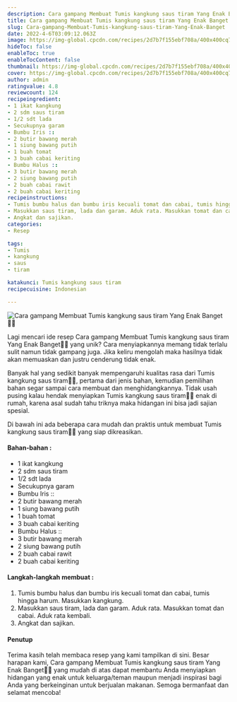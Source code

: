 ```yaml
---
description: Cara gampang Membuat Tumis kangkung saus tiram Yang Enak Banget"
title: Cara gampang Membuat Tumis kangkung saus tiram Yang Enak Banget
slug: Cara-gampang-Membuat-Tumis-kangkung-saus-tiram-Yang-Enak-Banget
date: 2022-4-6T03:09:12.063Z
image: https://img-global.cpcdn.com/recipes/2d7b7f155ebf708a/400x400cq70/photo.jpg
hideToc: false
enableToc: true
enableTocContent: false
thumbnail: https://img-global.cpcdn.com/recipes/2d7b7f155ebf708a/400x400cq70/photo.jpg
cover: https://img-global.cpcdn.com/recipes/2d7b7f155ebf708a/400x400cq70/photo.jpg
author: admin
ratingvalue: 4.8
reviewcount: 124
recipeingredient:
- 1 ikat kangkung
- 2 sdm saus tiram
- 1/2 sdt lada
- Secukupnya garam
- Bumbu Iris ::
- 2 butir bawang merah
- 1 siung bawang putih
- 1 buah tomat
- 3 buah cabai keriting
- Bumbu Halus ::
- 3 butir bawang merah
- 2 siung bawang putih
- 2 buah cabai rawit
- 2 buah cabai keriting
recipeinstructions:
- Tumis bumbu halus dan bumbu iris kecuali tomat dan cabai, tumis hingga harum. Masukkan kangkung.
- Masukkan saus tiram, lada dan garam. Aduk rata. Masukkan tomat dan cabai. Aduk rata kembali.
- Angkat dan sajikan.
categories:
- Resep

tags:
- Tumis
- kangkung
- saus
- tiram

katakunci: Tumis kangkung saus tiram
recipecuisine: Indonesian

---
```


![Cara gampang Membuat Tumis kangkung saus tiram Yang Enak Banget👩‍🍳](https://img-global.cpcdn.com/recipes/2d7b7f155ebf708a/400x400cq70/photo.jpg)

Lagi mencari ide resep Cara gampang Membuat Tumis kangkung saus tiram Yang Enak Banget👩‍🍳 yang unik? Cara menyiapkannya memang tidak terlalu sulit namun tidak gampang juga. Jika keliru mengolah maka hasilnya tidak akan memuaskan dan justru cenderung tidak enak.

Banyak hal yang sedikit banyak mempengaruhi kualitas rasa dari Tumis kangkung saus tiram👩‍🍳, pertama dari jenis bahan, kemudian pemilihan bahan segar sampai cara membuat dan menghidangkannya. Tidak usah pusing kalau hendak menyiapkan Tumis kangkung saus tiram👩‍🍳 enak di rumah, karena asal sudah tahu triknya maka hidangan ini bisa jadi sajian spesial.

Di bawah ini ada beberapa cara mudah dan praktis untuk membuat Tumis kangkung saus tiram👩‍🍳 yang siap dikreasikan.

<!--inarticleads1-->

#### Bahan-bahan :

- 1 ikat kangkung
- 2 sdm saus tiram
- 1/2 sdt lada
- Secukupnya garam
- Bumbu Iris ::
- 2 butir bawang merah
- 1 siung bawang putih
- 1 buah tomat
- 3 buah cabai keriting
- Bumbu Halus ::
- 3 butir bawang merah
- 2 siung bawang putih
- 2 buah cabai rawit
- 2 buah cabai keriting

<!--inarticleads2-->

#### Langkah-langkah membuat :

1. Tumis bumbu halus dan bumbu iris kecuali tomat dan cabai, tumis hingga harum. Masukkan kangkung.
1. Masukkan saus tiram, lada dan garam. Aduk rata. Masukkan tomat dan cabai. Aduk rata kembali.
1. Angkat dan sajikan.

#### Penutup

Terima kasih telah membaca resep yang kami tampilkan di sini. Besar harapan kami, Cara gampang Membuat Tumis kangkung saus tiram Yang Enak Banget👩‍🍳 yang mudah di atas dapat membantu Anda menyiapkan hidangan yang enak untuk keluarga/teman maupun menjadi inspirasi bagi Anda yang berkeinginan untuk berjualan makanan. Semoga bermanfaat dan selamat mencoba!
